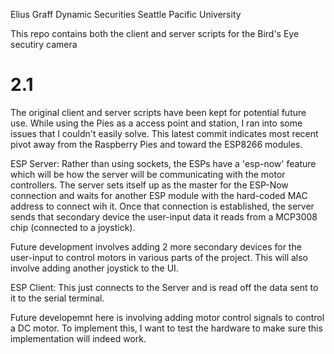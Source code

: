 Elius Graff
Dynamic Securities
Seattle Pacific University

This repo contains both the client and server scripts for the Bird's Eye secutiry camera

# 2.1 #

The original client and server scripts have been kept for potential future use. While using the Pies as a access point and station, I ran into some
issues that I couldn't easily solve. This latest commit indicates most recent pivot away from the Raspberry Pies and toward the ESP8266 modules.


ESP Server:
Rather than using sockets, the ESPs have a 'esp-now' feature which will be how the server will be communicating with the motor controllers. The server
sets itself up as the master for the ESP-Now connection and waits for another ESP module with the hard-coded MAC address to connect wih it. Once that
connection is established, the server sends that secondary device the user-input data it reads from a MCP3008 chip (connected to a joystick).

Future development involves adding 2 more secondary devices for the user-input to control motors in various parts of the project. This will also 
involve adding another joystick to the UI.

ESP Client:
This just connects to the Server and is read off the data sent to it to the serial terminal.

Future developemnt here is involving adding motor control signals to control a DC motor. To implement this, I want to test the hardware to make sure this
implementation will indeed work.

